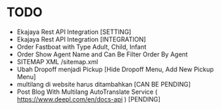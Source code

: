 # TODO

- Ekajaya Rest API Integration [SETTING]
- Ekajaya Rest API Integration [INTEGRATION]
- Order Fastboat with Type Adult, Child, Infant
- Order Show Agent Name and Can Be Filter Order By Agent
- SITEMAP XML /sitemap.xml
- Ubah Dropoff menjadi Pickup [Hide Dropoff Menu, Add New Pickup Menu]
- multilang di website harus ditambahkan [CAN BE PENDING]
- Post Blog With Multilang AutoTranslate Service ( <https://www.deepl.com/en/docs-api> ) [PENDING]
